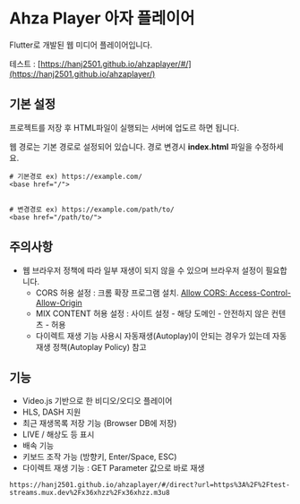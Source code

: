 # Ahza Player 아자 플레이어

Flutter로 개발된 웹 미디어 플레이어입니다. 

테스트 : [https://hanj2501.github.io/ahzaplayer/#/](https://hanj2501.github.io/ahzaplayer/)

## 기본 설정 

프로젝트를 저장 후 HTML파일이 실행되는 서버에 업도르 하면 됩니다. 

웹 경로는 기본 경로로 설정되어 있습니다. 경로 변경시 **index.html** 파일을 수정하세요.

```
# 기본경로 ex) https://example.com/
<base href="/">


# 변경경로 ex) https://example.com/path/to/
<base href="/path/to/">
```

## 주의사항 

- 웹 브라우저 정책에 따라 일부 재생이 되지 않을 수 있으며 브라우저 설정이 필요합니다. 
  - CORS 허용 설정 : 크롬 확장 프로그램 설치. [Allow CORS: Access-Control-Allow-Origin](https://chrome.google.com/webstore/detail/allow-cors-access-control/lhobafahddgcelffkeicbaginigeejlf)
  - MIX CONTENT 허용 설정 : 사이트 설정 - 해당 도메인 - 안전하지 않은 컨텐츠 - 허용 
  - 다이렉트 재생 기능 사용시 자동재생(Autoplay)이 안되는 경우가 있는데 자동 재생 정책(Autoplay Policy) 참고 

## 기능

- Video.js 기반으로 한 비디오/오디오 플레이어
- HLS, DASH 지원 
- 최근 재생목록 저장 기능 (Browser DB에 저장) 
- LIVE / 해상도 등 표시 
- 배속 기능 
- 키보드 조작 가능 (방향키, Enter/Space, ESC)
- 다이렉트 재생 기능 : GET Parameter 값으로 바로 재생
```
https://hanj2501.github.io/ahzaplayer/#/direct?url=https%3A%2F%2Ftest-streams.mux.dev%2Fx36xhzz%2Fx36xhzz.m3u8
```

